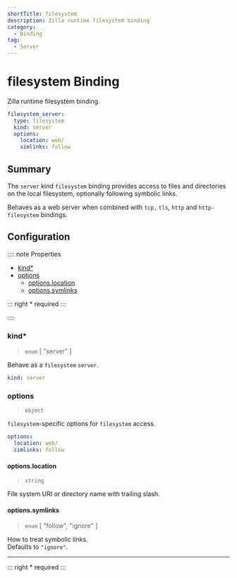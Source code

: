 ```yaml
---
shortTitle: filesystem 
description: Zilla runtime filesystem binding
category:
  - Binding
tag:
  - Server
---
```


# filesystem Binding

Zilla runtime filesystem binding.

```yaml {2}
filesystem_server:
  type: filesystem
  kind: server
  options:
    location: web/
    simlinks: follow
```

## Summary

The `server` kind `filesystem` binding provides access to files and directories on the local filesystem, optionally following symbolic links.

Behaves as a web server when combined with `tcp,` `tls`, `http` and `http-filesystem` bindings.

## Configuration

:::: note Properties

- [kind\*](#kind)
- [options](#options)
  - [options.location](#options-location)
  - [options.symlinks](#options-symlinks)

::: right
\* required
:::

::::

### kind\*

> `enum` [ "server" ]

Behave as a `filesystem` `server`.

```yaml
kind: server
```

### options

> `object`

`filesystem`-specific options for `filesystem` access.

```yaml
options:
  location: web/
  simlinks: follow
```

#### options.location

> `string`

File system URI or directory name with trailing slash.

#### options.symlinks

> `enum` [ "follow", "ignore" ]

How to treat symbolic links.\
Defaults to `"ignore"`.

---

::: right
\* required
:::

